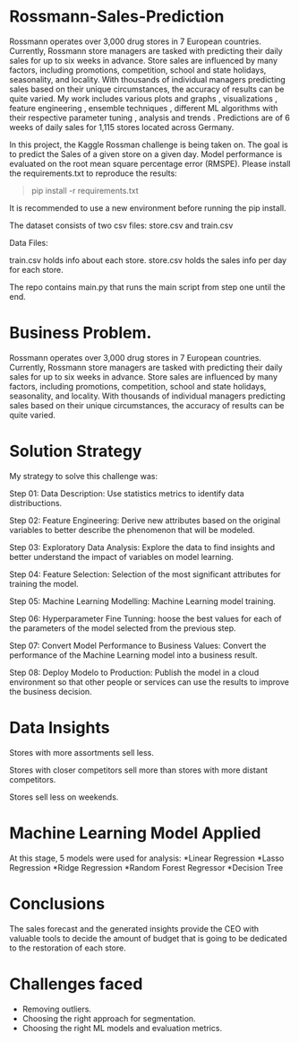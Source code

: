 # Rossmann-Sales-Prediction


Rossmann operates over 3,000 drug stores in 7 European countries. Currently, Rossmann store managers are tasked with predicting their daily sales for up to six weeks in advance. Store sales are influenced by many factors, including promotions, competition, school and state holidays, seasonality, and locality. With thousands of individual managers predicting sales based on their unique circumstances, the accuracy of results can be quite varied. My work includes various plots and graphs , visualizations , feature engineering , ensemble techniques , different ML algorithms with their respective parameter tuning , analysis and trends . Predictions are of 6 weeks of daily sales for 1,115 stores located across Germany.

In this project, the Kaggle Rossman challenge is being taken on. The goal is to predict the Sales of a given store on a given day. Model performance is evaluated on the root mean square percentage error (RMSPE).
Please install the requirements.txt to reproduce the results:
> pip install -r requirements.txt

It is recommended to use a new environment before running the pip install.

The dataset consists of two csv files: store.csv and train.csv

Data Files:

train.csv holds info about each store.
store.csv holds the sales info per day for each store.

The repo contains main.py that runs the main script from step one until the end.


#  Business Problem.

Rossmann operates over 3,000 drug stores in 7 European countries. Currently, Rossmann store managers are tasked with predicting their daily sales for up to six weeks in advance. Store sales are influenced by many factors, including promotions, competition, school and state holidays, seasonality, and locality. With thousands of individual managers predicting sales based on their unique circumstances, the accuracy of results can be quite varied.

#  Solution Strategy

My strategy to solve this challenge was:

Step 01: Data Description: Use statistics metrics to identify data distribuctions.

Step 02: Feature Engineering: Derive new attributes based on the original variables to better describe the phenomenon that will be modeled.

Step 03: Exploratory Data Analysis: Explore the data to find insights and better understand the impact of variables on model learning.

Step 04: Feature Selection: Selection of the most significant attributes for training the model.

Step 05: Machine Learning Modelling: Machine Learning model training.

Step 06: Hyperparameter Fine Tunning: hoose the best values for each of the parameters of the model selected from the previous step.

Step 07: Convert Model Performance to Business Values: Convert the performance of the Machine Learning model into a business result.

Step 08: Deploy Modelo to Production: Publish the model in a cloud environment so that other people or services can use the results to improve the business decision.

#  Data Insights

Stores with more assortments sell less.

Stores with closer competitors sell more than stores with more distant competitors.

Stores sell less on weekends.

# Machine Learning Model Applied

At this stage, 5 models were used for analysis:  *Linear Regression *Lasso Regression *Ridge Regression *Random Forest Regressor *Decision Tree

# Conclusions

The sales forecast and the generated insights provide the CEO with valuable tools to decide the amount of budget that is going to be dedicated to the restoration of each store.
# <b>Challenges faced</b>
  * Removing outliers.
  * Choosing the right approach for segmentation.
  * Choosing the right ML models and evaluation metrics.


